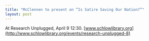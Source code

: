 ```yaml
---
title: "McClennen to present on ”Is Satire Saving Our Nation?”"
layout: post
---
```

At Research Unplugged, April 9 12:30. [www.schlowlibrary.org](http://www.schlowlibrary.org/events/research-unplugged-8)
